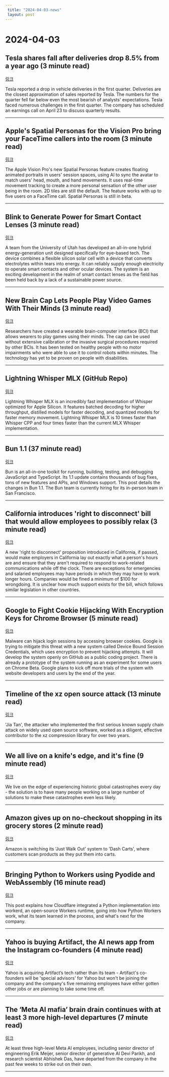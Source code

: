 ```yaml
---
 title: "2024-04-03-news"
 layout: post
---
```

<h1>2024-04-03</h1><h2>Tesla shares fall after deliveries drop 8.5% from a year ago (3 minute read)</h2><p><a href="https://www.cnbc.com/2024/04/02/tesla-tsla-q1-2024-vehicle-delivery-and-production-numbers.html?utm_source=tldrnewsletter">링크</a>  </p><p>Tesla reported a drop in vehicle deliveries in the first quarter. Deliveries are the closest approximation of sales reported by Tesla. The numbers for the quarter fell far below even the most bearish of analysts' expectations. Tesla faced numerous challenges in the first quarter. The company has scheduled an earnings call on April 23 to discuss quarterly results. </p><hr /><h2>Apple's Spatial Personas for the Vision Pro bring your FaceTime callers into the room (3 minute read)</h2><p><a href="https://www.techspot.com/news/102479-apple-spatial-personas-apple-vision-pro-bring-facetime.html?utm_source=tldrnewsletter">링크</a>  </p><p>The Apple Vision Pro's new Spatial Personas feature creates floating animated portraits in users' session spaces, using AI to sync the avatar to match users' head, mouth, and hand movements. It uses real-time movement tracking to create a more personal sensation of the other user being in the room. 2D tiles are still the default. The feature works with up to five users on a FaceTime call. Spatial Personas is still in beta. </p><hr /><h2>Blink to Generate Power for Smart Contact Lenses (3 minute read)</h2><p><a href="https://spectrum.ieee.org/power-smart-contact-lenses?utm_source=tldrnewsletter">링크</a>  </p><p>A team from the University of Utah has developed an all-in-one hybrid energy-generation unit designed specifically for eye-based tech. The device combines a flexible silicon solar cell with a device that converts electrolytes within tears into energy. It can reliably supply enough electricity to operate smart contacts and other ocular devices. The system is an exciting development in the realm of smart contact lenses as the field has been held back by a lack of a sustainable power source. </p><hr /><h2>New Brain Cap Lets People Play Video Games With Their Minds (3 minute read)</h2><p><a href="https://futurism.com/neoscope/cap-play-video-games-with-mind?utm_source=tldrnewsletter">링크</a>  </p><p>Researchers have created a wearable brain-computer interface (BCI) that allows wearers to play games using their minds. The cap can be used without extensive calibration or the invasive surgical procedures required by other BCIs. It has been tested on healthy people with no motor impairments who were able to use it to control robots within minutes. The technology has yet to be proven on people with disabilities. </p><hr /><h2>Lightning Whisper MLX (GitHub Repo)</h2><p><a href="https://github.com/mustafaaljadery/lightning-whisper-mlx?utm_source=tldrnewsletter">링크</a>  </p><p>Lightning Whisper MLX is an incredibly fast implementation of Whisper optimized for Apple Silicon. It features batched decoding for higher throughput, distilled models for faster decoding, and quantized models for faster memory movement. Lightning Whisper MLX is 10 times faster than Whisper CPP and four times faster than the current MLX Whisper implementation. </p><hr /><h2>Bun 1.1 (37 minute read)</h2><p><a href="https://bun.sh/blog/bun-v1.1?utm_source=tldrnewsletter">링크</a>  </p><p>Bun is an all-in-one toolkit for running, building, testing, and debugging JavaScript and TypeScript. Its 1.1 update contains thousands of bug fixes, tons of new features and APIs, and Windows support. This post details the changes in Bun 1.1. The Bun team is currently hiring for its in-person team in San Francisco. </p><hr /><h2>California introduces 'right to disconnect' bill that would allow employees to possibly relax (3 minute read)</h2><p><a href="https://www.engadget.com/california-introduces-right-to-disconnect-bill-that-would-allow-employees-to-possibly-relax-151705072.html?utm_source=tldrnewsletter">링크</a>  </p><p>A new 'right to disconnect' proposition introduced in California, if passed, would make employers in California lay out exactly what a person's hours are and ensure that they aren't required to respond to work-related communications while off the clock. There are exceptions for emergencies and salaried employees may have periods in which they may have to work longer hours. Companies would be fined a minimum of $100 for wrongdoing. It is unclear how much support exists for the bill, which follows similar legislation in other countries. </p><hr /><h2>Google to Fight Cookie Hijacking With Encryption Keys for Chrome Browser (5 minute read)</h2><p><a href="https://www.pcmag.com/news/google-to-fight-cookie-hijacking-with-encryption-keys-for-chrome-browser?utm_source=tldrnewsletter">링크</a>  </p><p>Malware can hijack login sessions by accessing browser cookies. Google is trying to mitigate this threat with a new system called Device Bound Session Credentials, which uses encryption to prevent hijacking attempts. It will develop the system openly on GitHub as a public coding project. There is already a prototype of the system running as an experiment for some users on Chrome Beta. Google plans to kick off more trials of the system with website developers and users by the end of the year. </p><hr /><h2>Timeline of the xz open source attack (13 minute read)</h2><p><a href="https://research.swtch.com/xz-timeline?utm_source=tldrnewsletter">링크</a>  </p><p>'Jia Tan', the attacker who implemented the first serious known supply chain attack on widely used open source software, worked as a diligent, effective contributor to the xz compression library for over two years. </p><hr /><h2>We all live on a knife's edge, and it's fine (9 minute read)</h2><p><a href="https://www.strangeloopcanon.com/p/we-all-live-on-a-knifes-edge-and?utm_source=tldrnewsletter">링크</a>  </p><p>We live on the edge of experiencing historic global catastrophes every day - the solution is to have many people working on a large number of solutions to make these catastrophes even less likely. </p><hr /><h2>Amazon gives up on no-checkout shopping in its grocery stores (2 minute read)</h2><p><a href="https://www.theverge.com/2024/4/2/24119199/amazon-just-walk-out-cashierless-checkout-ending-dash-carts?utm_source=tldrnewsletter">링크</a>  </p><p>Amazon is switching its 'Just Walk Out' system to 'Dash Carts', where customers scan products as they put them into carts. </p><hr /><h2>Bringing Python to Workers using Pyodide and WebAssembly (16 minute read)</h2><p><a href="https://blog.cloudflare.com/python-workers?utm_source=tldrnewsletter">링크</a>  </p><p>This post explains how Cloudflare integrated a Python implementation into workerd, an open-source Workers runtime, going into how Python Workers work, what its team learned in the process, and what's next for the company. </p><hr /><h2>Yahoo is buying Artifact, the AI news app from the Instagram co-founders (4 minute read)</h2><p><a href="https://www.theverge.com/2024/4/2/24118436/yahoo-news-artifact-acquisition?utm_source=tldrnewsletter">링크</a>  </p><p>Yahoo is acquiring Artifact’s tech rather than its team - Artifact's co-founders will be 'special advisors' for Yahoo but won't be joining the company and the company's five remaining employees have either gotten other jobs or are planning to take some time off. </p><hr /><h2>The ‘Meta AI mafia’ brain drain continues with at least 3 more high-level departures (7 minute read)</h2><p><a href="https://finance.yahoo.com/news/meta-ai-mafia-brain-drain-173610878.html?utm_source=tldrnewsletter">링크</a>  </p><p>At least three high-level Meta AI employees, including senior director of engineering Erik Meijer, senior director of generative AI Devi Parikh, and research scientist Abhishek Das, have departed from the company in the past few weeks to strike out on their own. </p><hr />